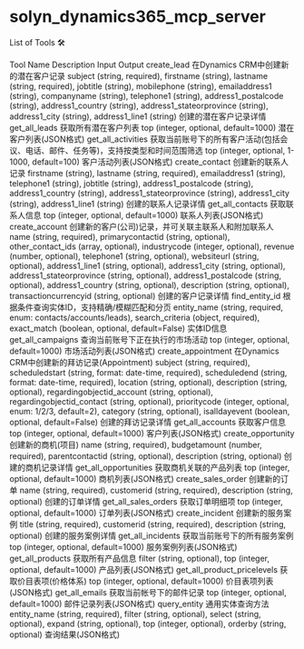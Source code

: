 # solyn_dynamics365_mcp_server
List of Tools 🛠️

Tool Name	Description	Input	Output
create_lead	在Dynamics CRM中创建新的潜在客户记录	subject (string, required), firstname (string), lastname (string, required), jobtitle (string), mobilephone (string), emailaddress1 (string), companyname (string), telephone1 (string), address1_postalcode (string), address1_country (string), address1_stateorprovince (string), address1_city (string), address1_line1 (string)	创建的潜在客户记录详情
get_all_leads	获取所有潜在客户列表	top (integer, optional, default=1000)	潜在客户列表(JSON格式)
get_all_activities	获取当前账号下的所有客户活动(包括会议、电话、邮件、任务等)，支持按类型和时间范围筛选	top (integer, optional, 1-1000, default=100)	客户活动列表(JSON格式)
create_contact	创建新的联系人记录	firstname (string), lastname (string, required), emailaddress1 (string), telephone1 (string), jobtitle (string), address1_postalcode (string), address1_country (string), address1_stateorprovince (string), address1_city (string), address1_line1 (string)	创建的联系人记录详情
get_all_contacts	获取联系人信息	top (integer, optional, default=1000)	联系人列表(JSON格式)
create_account	创建新的客户(公司)记录，并可关联主联系人和附加联系人	name (string, required), primarycontactid (string, optional), other_contact_ids (array, optional), industrycode (integer, optional), revenue (number, optional), telephone1 (string, optional), websiteurl (string, optional), address1_line1 (string, optional), address1_city (string, optional), address1_stateorprovince (string, optional), address1_postalcode (string, optional), address1_country (string, optional), description (string, optional), transactioncurrencyid (string, optional)	创建的客户记录详情
find_entity_id	根据条件查询实体ID，支持精确/模糊匹配和分页	entity_name (string, required, enum: contacts/accounts/leads), search_criteria (object, required), exact_match (boolean, optional, default=False)	实体ID信息
get_all_campaigns	查询当前账号下正在执行的市场活动	top (integer, optional, default=1000)	市场活动列表(JSON格式)
create_appointment	在Dynamics CRM中创建新的拜访记录(Appointment)	subject (string, required), scheduledstart (string, format: date-time, required), scheduledend (string, format: date-time, required), location (string, optional), description (string, optional), regardingobjectid_account (string, optional), regardingobjectid_contact (string, optional), prioritycode (integer, optional, enum: 1/2/3, default=2), category (string, optional), isalldayevent (boolean, optional, default=False)	创建的拜访记录详情
get_all_accounts	获取客户信息	top (integer, optional, default=1000)	客户列表(JSON格式)
create_opportunity	创建新的商机(项目)	name (string, required), budgetamount (number, required), parentcontactid (string, optional), description (string, optional)	创建的商机记录详情
get_all_opportunities	获取商机关联的产品列表	top (integer, optional, default=1000)	商机列表(JSON格式)
create_sales_order	创建新的订单	name (string, required), customerid (string, required), description (string, optional)	创建的订单详情
get_all_sales_orders	获取订单明细项	top (integer, optional, default=1000)	订单列表(JSON格式)
create_incident	创建新的服务案例	title (string, required), customerid (string, required), description (string, optional)	创建的服务案例详情
get_all_incidents	获取当前账号下的所有服务案例	top (integer, optional, default=1000)	服务案例列表(JSON格式)
get_all_products	获取所有产品信息	filter (string, optional), top (integer, optional, default=1000)	产品列表(JSON格式)
get_all_product_pricelevels	获取价目表项(价格体系)	top (integer, optional, default=1000)	价目表项列表(JSON格式)
get_all_emails	获取当前帐号下的邮件记录	top (integer, optional, default=1000)	邮件记录列表(JSON格式)
query_entity	通用实体查询方法	entity_name (string, required), filter (string, optional), select (string, optional), expand (string, optional), top (integer, optional), orderby (string, optional)	查询结果(JSON格式)
